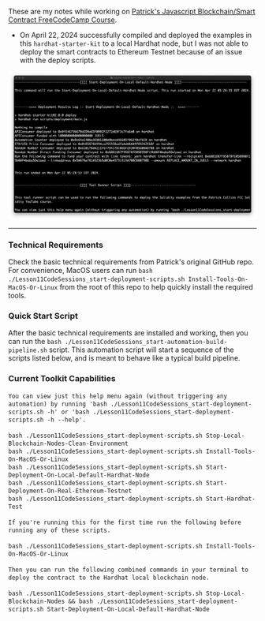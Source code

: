 These are my notes while working on [Patrick's Javascript Blockchain/Smart Contract FreeCodeCamp Course](https://www.youtube.com/watch?v=gyMwXuJrbJQ).

- On April 22, 2024 successfully compiled and deployed the examples in this `hardhat-starter-kit` to a local Hardhat node, but I was not able to deploy the smart contracts to Ethereum Testnet because of an issue with the deploy scripts.

![alt text](./notes/image1.png)

---
### Technical Requirements

Check the basic technical requirements from Patrick's original GitHub repo. For convenience, MacOS users can run `bash ./Lesson11CodeSessions_start-deployment-scripts.sh Install-Tools-On-MacOS-Or-Linux` from the root of this repo to help quickly install the required tools.

### Quick Start Script

After the basic technical requirements are installed and working, then you can run the `bash ./Lesson11CodeSessions_start-automation-build-pipeline.sh` script. This automation script will start a sequence of the scripts listed below, and is meant to behave like a typical build pipeline.

### Current Toolkit Capabilities
```
You can view just this help menu again (without triggering any automation) by running 'bash ./Lesson11CodeSessions_start-deployment-scripts.sh -h' or 'bash ./Lesson11CodeSessions_start-deployment-scripts.sh -h --help'.

bash ./Lesson11CodeSessions_start-deployment-scripts.sh Stop-Local-Blockchain-Nodes-Clean-Environment
bash ./Lesson11CodeSessions_start-deployment-scripts.sh Install-Tools-On-MacOS-Or-Linux
bash ./Lesson11CodeSessions_start-deployment-scripts.sh Start-Deployment-On-Local-Default-Hardhat-Node
bash ./Lesson11CodeSessions_start-deployment-scripts.sh Start-Deployment-On-Real-Ethereum-Testnet
bash ./Lesson11CodeSessions_start-deployment-scripts.sh Start-Hardhat-Test

If you're running this for the first time run the following before running any of these scripts.

bash ./Lesson11CodeSessions_start-deployment-scripts.sh Install-Tools-On-MacOS-Or-Linux

Then you can run the following combined commands in your terminal to deploy the contract to the Hardhat local blockchain node.

bash ./Lesson11CodeSessions_start-deployment-scripts.sh Stop-Local-Blockchain-Nodes && bash ./Lesson11CodeSessions_start-deployment-scripts.sh Start-Deployment-On-Local-Default-Hardhat-Node
```
